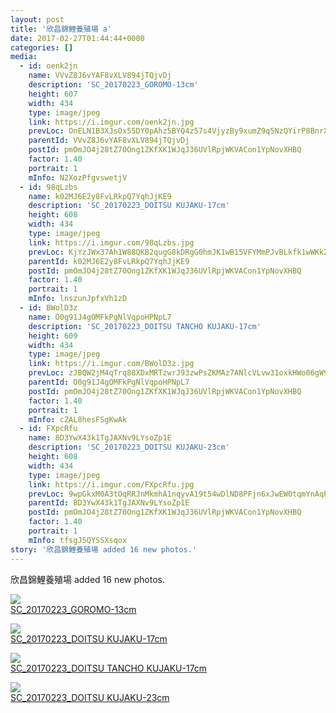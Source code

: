 ```yaml
---
layout: post
title: '欣昌錦鯉養殖場 a' 
date: 2017-02-27T01:44:44+0000 
categories: [] 
media:
  - id: oenk2jn
    name: VVvZ8J6vYAF8vXLV894jTQjvDj
    description: 'SC_20170223_GOROMO-13cm'   
    height: 607
    width: 434
    type: image/jpeg
    link: https://i.imgur.com/oenk2jn.jpg
    prevLoc: OnELN1B3XJsOx55DY0pAhz5BYQ4z57s4VjyzBy9xumZ9q5NzQYirP8BnrXrmiD6Kl8Mo5nTD480ymW9AInAK0GjAJkhmPLRVm6y4s7OO39gO6nTol4MZJ4znHD2v7x2jNQukzL5kDGGYfw3VrKQllvU56yo9KWQrfv5J10640lswx7KjDAYyiK0RqKvOGmclKD529AxqU0X3jKlyPLcKDvrvnkXMsD0PrWOP2JSAvPVW4ngzURXGQG
    parentId: VVvZ8J6vYAF8vXLV894jTQjvDj
    postId: pmOmJO4j28tZ70Ong1ZKfXK1WJqJ36UVlRpjWKVACon1YpNovXHBQ
    factor: 1.40
    portrait: 1
    mInfo: N2XozPfgvswetjV
  - id: 98qLzbs
    name: k02MJ6E2y8FvLRkpQ7YqhJjKE9
    description: 'SC_20170223_DOITSU KUJAKU-17cm'   
    height: 608
    width: 434
    type: image/jpeg
    link: https://i.imgur.com/98qLzbs.jpg
    prevLoc: KjYzJWx37Ah1W88QKB2qugG8kDRgG0hmJK1wB15VFYMmPJvBLkfk1wWKkZkOIBG14Vkvl2fzJZv49NWEToKkxrBKNVuKBmnq8PvYHEqZgBKpWyilnn7kkNEEuykmL0NBL2C48V3o6GnlTKx1YmVqqWh0Ox74nVWwUQ1myxVlxNuzJ8nzlLEmt7EXGv7B2jCm14Nm9gr4cOJpJXQ2BViLpAAG6NDqS9yJgvwErgsPBvz2NkGLHrDZAE
    parentId: k02MJ6E2y8FvLRkpQ7YqhJjKE9
    postId: pmOmJO4j28tZ70Ong1ZKfXK1WJqJ36UVlRpjWKVACon1YpNovXHBQ
    factor: 1.40
    portrait: 1
    mInfo: lnszunJpfxVh1zD
  - id: BWolD3z
    name: O0g91J4gOMFkPgNlVqpoHPNpL7
    description: 'SC_20170223_DOITSU TANCHO KUJAKU-17cm'   
    height: 609
    width: 434
    type: image/jpeg
    link: https://i.imgur.com/BWolD3z.jpg
    prevLoc: zJBQW2jM4qTrq88XDxMRTzwrJ93zwPsZKMAz7ANlcVLvw31oxkHWo06gW9WZFR7L5O6jM0u4VXYBAP2vSoER3O8EP5uwv2P9ZAOLf3QJXv4DmXiNMp62Y3wlUrx71KKW89sBKvRmx2kYFZnqE5mAAof9rv3ZXQoYUY0W9BLQBgfMyYllo4wQsq0Nlg8DvwFApDV6APrpSprBjAzR8LFzD3pl6PjZiq4vr7gwwNim835YXKEBf21gBz
    parentId: O0g91J4gOMFkPgNlVqpoHPNpL7
    postId: pmOmJO4j28tZ70Ong1ZKfXK1WJqJ36UVlRpjWKVACon1YpNovXHBQ
    factor: 1.40
    portrait: 1
    mInfo: cZAL8hesFSgKwAk
  - id: FXpcRfu
    name: 8D3YwX43k1TgJAXNv9LYsoZp1E
    description: 'SC_20170223_DOITSU KUJAKU-23cm'   
    height: 608
    width: 434
    type: image/jpeg
    link: https://i.imgur.com/FXpcRfu.jpg
    prevLoc: 9wpGkxM0A3tOqRRJnMkmhA1nqyvA19t54wDlND8PFjn6xJwEW0tqmYnAqPqMuAGo29nkVKI4QqL3RDPgTwLMrmvLVPsjPWZEOqr9u8xxPM95MXCWELq8YNNRcJNKB67OZjH8kQE5rKxAt7GD04ZMM9CryLQpRlx8C6gr49GA9pFY5vw4DNYKS9oRQ6Po9GTvOQVryym4UjLBgYGjgpiYkKzY5R3LilMzKvAj37ijw0OlYK8oIL8R4X
    parentId: 8D3YwX43k1TgJAXNv9LYsoZp1E
    postId: pmOmJO4j28tZ70Ong1ZKfXK1WJqJ36UVlRpjWKVACon1YpNovXHBQ
    factor: 1.40
    portrait: 1
    mInfo: tfsgJ5QYSSXsqox
story: '欣昌錦鯉養殖場 added 16 new photos.'  
---
```


欣昌錦鯉養殖場 added 16 new photos.


[//]: #media:  
<a href="https://i.imgur.com/oenk2jn.jpg"><img class="postImage" src="https://i.imgur.com/oenk2jnh.jpg" />  
SC_20170223_GOROMO-13cm  
 </a>    

<a href="https://i.imgur.com/98qLzbs.jpg"><img class="postImage" src="https://i.imgur.com/98qLzbsh.jpg" />  
SC_20170223_DOITSU KUJAKU-17cm  
 </a>    

<a href="https://i.imgur.com/BWolD3z.jpg"><img class="postImage" src="https://i.imgur.com/BWolD3zh.jpg" />  
SC_20170223_DOITSU TANCHO KUJAKU-17cm  
 </a>    

<a href="https://i.imgur.com/FXpcRfu.jpg"><img class="postImage" src="https://i.imgur.com/FXpcRfuh.jpg" />  
SC_20170223_DOITSU KUJAKU-23cm  
 </a>   
